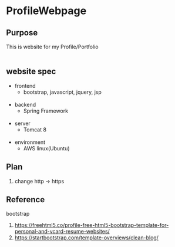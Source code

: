 # ProfileWebpage


## Purpose  
  This is website for my Profile/Portfolio <br>  


## website spec
  - frontend <br/>
    - bootstrap, javascript, jquery, jsp <br/><br/>
  - backend <br/>
    - Spring Framework <br/><br/>
  - server <br/>
    - Tomcat 8 <br/><br/>
  - environment <br/>
    - AWS linux(Ubuntu)

## Plan
  1. change http -> https
  
## Reference
  bootstrap 
  1. https://freehtml5.co/profile-free-html5-bootstrap-template-for-personal-and-vcard-resume-websites/
  2. https://startbootstrap.com/template-overviews/clean-blog/
              
